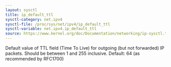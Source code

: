 ```yaml
---
layout: sysctl
title: ip_default_ttl
sysctl-category: net.ipv4
sysctl-file: /proc/sys/net/ipv4/ip_default_ttl
sysctl-variable: net.ipv4.ip_default_ttl
source: https://www.kernel.org/doc/Documentation/networking/ip-sysctl.txt
---
```

Default value of TTL field (Time To Live) for outgoing (but not
forwarded) IP packets. Should be between 1 and 255 inclusive.
Default: 64 (as recommended by RFC1700)


